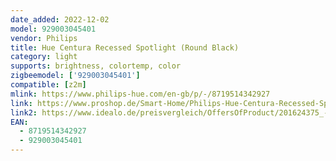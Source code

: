```yaml
---
date_added: 2022-12-02
model: 929003045401
vendor: Philips
title: Hue Centura Recessed Spotlight (Round Black)
category: light
supports: brightness, colortemp, color
zigbeemodel: ['929003045401']
compatible: [z2m]
mlink: https://www.philips-hue.com/en-gb/p/-/8719514342927
link: https://www.proshop.de/Smart-Home/Philips-Hue-Centura-Recessed-Spotlight-Round-Black/2991000
link2: https://www.idealo.de/preisvergleich/OffersOfProduct/201624375_-hue-white-color-ambience-centura-schwarz-929003045401-philips.html
EAN: 
  - 8719514342927
  - 929003045401
---
```

